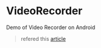# VideoRecorder
Demo of Video Recorder on Android

> refered this [article](http://blog.csdn.net/fengyuzhengfan/article/details/38563187)
